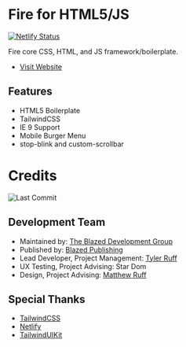 # Fire for HTML5/JS

[![Netlify Status](https://api.netlify.com/api/v1/badges/aab79398-3282-4561-82ca-e1c9b92b1648/deploy-status)](https://app.netlify.com/sites/fire-core/deploys)

Fire core CSS, HTML, and JS framework/boilerplate.

- [Visit Website](https://fire-core.netlify.app/)

## Features
- HTML5 Boilerplate
- TailwindCSS
- IE 9 Support
- Mobile Burger Menu
- stop-blink and custom-scrollbar

# Credits
![Last Commit](https://img.shields.io/github/last-commit/blazed-space/fire?style=for-the-badge "Last Commit")

## Development Team
- Maintained by: [The Blazed Development Group](https://www.facebook.com/groups/blzdev)
- Published by: [Blazed Publishing](https://blazed.xyz/)
- Lead Developer, Project Management: [Tyler Ruff](https://github.com/tyler-ruff)
- UX Testing, Project Advising: Star Dom
- Design, Project Advising: [Matthew Ruff](https://github.com/matt-ruff)

## Special Thanks
- [TailwindCSS](https://tailwindcss.com/)
- [Netlify](https://netlify.com/)
- [TailwindUIKit](https://www.TailwindUIKit.com)